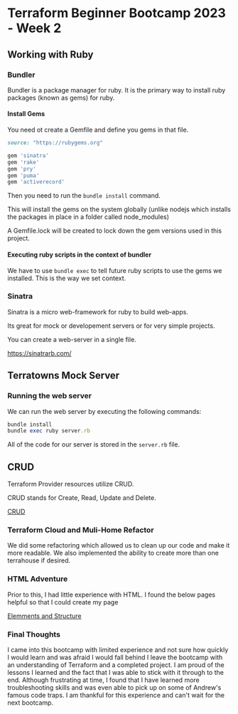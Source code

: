 # Terraform Beginner Bootcamp 2023 - Week 2

## Working with Ruby

### Bundler

Bundler is a package manager for ruby.
It is the primary way to install ruby packages (known as gems) for ruby.

#### Install Gems

You need ot create a Gemfile and define you gems in that file.

```rb
source: "https://rubygems.org"

gem 'sinatra'
gem 'rake'
gem 'pry'
gem 'puma'
gem 'activerecord'
```

Then you need to run the `bundle install` command.

This will install the gems on the system globally (unlike nodejs which installs the packages in place in a folder called node_modules)

A Gemfile.lock will be created to lock down the gem versions used in this project.

#### Executing ruby scripts in the context of bundler

We have to use `bundle exec` to tell future ruby scripts to use the gems we installed.  This is the way we set context.

### Sinatra

Sinatra is a micro web-framework for ruby to build web-apps.  

Its great for mock or developement servers or for very simple projects.

You can create a web-server in a single file.

https://sinatrarb.com/

## Terratowns Mock Server

### Running the web server

We can run the web server by executing the following commands:

```rb
bundle install
bundle exec ruby server.rb
```

All of the code for our server is stored in the `server.rb` file.

## CRUD

Terraform Provider resources utilize CRUD.

CRUD stands for Create, Read, Update and Delete.

[CRUD](https://en.wikipedia.org/wiki/Create,_read,_update_and_delete)

### Terraform Cloud and Muli-Home Refactor

We did some refactoring which allowed us to clean up our code and make it more readable.  We also implemented the ability
to create more than one terrahouse if desired.
### HTML Adventure

Prior to this, I had little experience with HTML.  I found the below pages helpful so that I could create my page

[Elemments and Structure](https://codeacademy.com/learn/learn-html/modules/learn-html-elements/cheatsheet)

### Final Thoughts

I came into this bootcamp with limited experience and not sure how quickly I would learn and was afraid I would fall behind
I leave the bootcamp with an understanding of Terraform and a completed project.  I am proud of the lessons I learned and the
fact that I was able to stick with it through to the end.  Although frustrating at time, I found that I have learned more
troubleshooting skills and was even able to pick up on some of Andrew's famous code traps.  I am thankful for this experience
and can't wait for the next bootcamp.